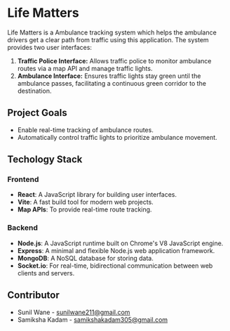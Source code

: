 # Life Matters
Life Matters is a Ambulance tracking system which helps the ambulance drivers get a clear path from traffic using this application. The system provides two user interfaces:

1. **Traffic Police Interface:** Allows traffic police to monitor ambulance routes via a map API and manage traffic lights.
2. **Ambulance Interface:** Ensures traffic lights stay green until the ambulance passes, facilitating a continuous green corridor to the destination.

## Project Goals

- Enable real-time tracking of ambulance routes.
- Automatically control traffic lights to prioritize ambulance movement.

## Techology Stack

### Frontend

- **React**: A JavaScript library for building user interfaces.
- **Vite**: A fast build tool for modern web projects.
- **Map APIs**: To provide real-time route tracking.

### Backend

- **Node.js**: A JavaScript runtime built on Chrome's V8 JavaScript engine.
- **Express**: A minimal and flexible Node.js web application framework.
- **MongoDB**: A NoSQL database for storing data.
- **Socket.io**: For real-time, bidirectional communication between web clients and servers.

## Contributor
- Sunil Wane - sunilwane211@gmail.com 
- Samiksha Kadam - samikshakadam305@gmail.com
